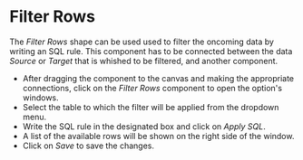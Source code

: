 # Filter Rows

The _Filter Rows_ shape can be used used to filter the oncoming data by writing an SQL rule. This component has to be connected between the data _Source_ or _Target_ that is whished to be filtered, and another component.

* After dragging the component to the canvas and making the appropriate connections, click on the _Filter Rows_ component to open the option's windows.
*  Select the table to which the filter will be applied from the dropdown menu.
* Write the SQL rule in the designated box and click on _Apply SQL_.
* A list of the available rows will be shown on the right side of the window.
* Click on _Save_ to save the changes.

